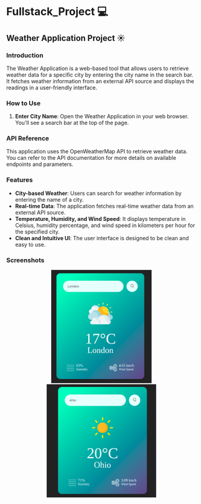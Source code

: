 # Fullstack_Project 💻

## Weather Application Project ☀️

### Introduction
The Weather Application is a web-based tool that allows users to retrieve weather data for a specific city by entering the city name in the search bar. It fetches weather information from an external API source and displays the readings in a user-friendly interface.

### How to Use
1. **Enter City Name**: Open the Weather Application in your web browser. You'll see a search bar at the top of the page.

### API Reference
This application uses the OpenWeatherMap API to retrieve weather data. You can refer to the API documentation for more details on available endpoints and parameters.


### Features
- **City-based Weather**: Users can search for weather information by entering the name of a city.
- **Real-time Data**: The application fetches real-time weather data from an external API source.
- **Temperature, Humidity, and Wind Speed**: It displays temperature in Celsius, humidity percentage, and wind speed in kilometers per hour for the specified city.
- **Clean and Intuitive UI**: The user interface is designed to be clean and easy to use.

### Screenshots
<div align="center">
  <img src="https://github.com/Husseini97/JavaScript_Projects/blob/main/Weather%20App/images/screenshot.png" height="300" />
  <img src="https://github.com/Husseini97/JavaScript_Projects/blob/main/Weather%20App/images/screenshot4.png" height="300" />
 
</div>
